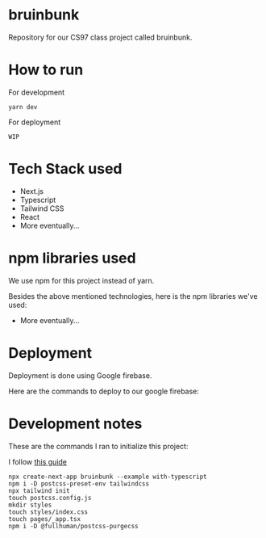 # bruinbunk
Repository for our CS97 class project called bruinbunk.

# How to run

For development 

```
yarn dev
```

For deployment
```
WIP
```

# Tech Stack used

* Next.js
* Typescript
* Tailwind CSS
* React
* More eventually...

# npm libraries used

We use npm for this project instead of yarn.

Besides the above mentioned technologies, here is the npm libraries we've used:
* More eventually...

# Deployment

Deployment is done using Google firebase.

Here are the commands to deploy to our google firebase:

# Development notes

These are the commands I ran to initialize this project:

I follow [this guide](https://blog.saeloun.com/2022/02/03/create-typescript-next-js-tailwind-application)

```
npx create-next-app bruinbunk --example with-typescript
npm i -D postcss-preset-env tailwindcss
npx tailwind init
touch postcss.config.js
mkdir styles
touch styles/index.css
touch pages/_app.tsx
npm i -D @fullhuman/postcss-purgecss
```